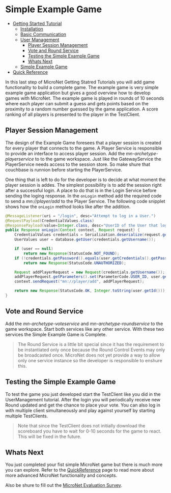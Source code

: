 # Simple Example Game

- [Getting Started Tutorial](../index.md)
  - [Installation](../gettingstarted/index.md)
  - [Basic Communication](../communicationtutorial/index.md)
  - [User Management](../usermanagement/index.md)
    - [Player Session Management](#player-session-management)
    - [Vote and Round Service](#vote-and-round-service)
    - [Testing the Simple Example Game](#testing-the-simple-example-game)
    - [Whats Next](#whats-next)
  - [Simple Example Game](../tutorial/index.md)
- [Quick Reference](../quickreference/index.md)

In this last step of MicroNet Getting Statred Tutorials you will add game functionality to build a complete game. The example game is very simple example game application but gives a good overview how to develop games with MicroNet. The example game is played in rounds of 10 seconds where each player can submit a guess and gets points based on the proximity to a random number guessed by the game application. A score ranking of all players is presented to the player in the TestClient.
  
## Player Session Management

The design of the Example Game foresees that a player session is created for every player that connects to the game. A Player Service is responsible to provide an interface to access player session. Add the *mn-archetype-playerservice* to to the game workspace. Just like the GatewayService the PlayerService needs access to the session store. So make shure that couchbase is runnion before starting the PlayerService.

One thing that is left to do for the developer is to decide at what moment the player session is addes. The simplest possibility is to add the session right after a successful login. A place to do that is in the Login Service before sending the loging response. In the `onLogin` method add the required code to send a *mn://player/add* to the Player Service. The following code snipplet shows how the `onLogin` method looks like after the addition. 

```java
@MessageListener(uri = "/login", desc="Attempt to log in a User.")
@RequestPayload(CredentialValues.class)
@ResponsePayload(value=Integer.class, desc="UserID of the User that logged in")
public Response onLogin(Context context, Request request) {
	CredentialValues credentials = Serialization.deserialize(request.getData(), CredentialValues.class);
	UserValues user = database.getUser(credentials.getUsername());

	if (user == null)
		return new Response(StatusCode.NOT_FOUND);
	if (!credentials.getPassword().equals(user.getCredentials().getPassword()))
		return new Response(StatusCode.UNAUTHORIZED);

	Request addPlayerRequest = new Request(credentials.getUsername());
	addPlayerRequest.getParameters().set(ParameterCode.USER_ID, user.getId());
	context.sendRequest("mn://player/add", addPlayerRequest);

	return new Response(StatusCode.OK, Integer.toString(user.getId()));
}
```
## Vote and Round Service

Add the *mn-archetype-voteservice* and *mn-archetype-roundservice* to the game workspace. Start both services like any other service. With these two services the Simple Example Game is Complete.

> The Round Service is a little bit special since it has the requirement to be instantiated only once because the Round Control Events may only be broadcasted once. MicroNet does not yet provide a way to allow only one service instance so the developer is responsible to enshure this.

## Testing the Simple Example Game

To test the game you just developed start the TestClient like you did in the UserManagement tutorial. After the login you will periodically receive new Round updated and get the chance to place your vote. You can also log in with multiple client simultaneously and play against yourself by starting multiple TestClients.

> Note that since the TestClient does not initially download the scoreboard you have to wait for 0-10 seconds for the game to react. This will be fixed in the future. 

## Whats Next

You just completed your fist simple MicroNet game but there is much more you can explore. Refer to the [QuickReference](../quickreference/index.md) page to read more about more advanced MicroNet functionality and concepts. 

Also be shure to fill out the [MicroNet Evaluation Survey](https://docs.google.com/forms/d/e/1FAIpQLSc2mOMse_nsa6kJSQsRMN-ph_sUb4EDws9loc530sVPcMOOsg/viewform?usp=sf_link).
